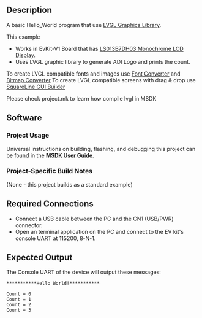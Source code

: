 ## Description

A basic Hello_World program that use [LVGL Graphics Library](https://lvgl.io/).

This example
-   Works in EvKit-V1 Board that has [LS013B7DH03 Monochrome LCD Display](https://www.sharpsde.com/products/displays/model/ls013b7dh03/).
-   Uses LVGL graphic library to generate ADI Logo and prints the count.

To create LVGL compatible fonts and images use [Font Converter](https://lvgl.io/tools/fontconverter) and [Bitmap Converter](https://lvgl.io/tools/imageconverter)
To create LVGL compatible screens with drag & drop use [SquareLine GUI Builder](https://squareline.io/)

Please check project.mk to learn how compile lvgl in MSDK


## Software

### Project Usage

Universal instructions on building, flashing, and debugging this project can be found in the **[MSDK User Guide](https://analog-devices-msdk.github.io/msdk/USERGUIDE/)**.

### Project-Specific Build Notes

(None - this project builds as a standard example)

## Required Connections

-   Connect a USB cable between the PC and the CN1 (USB/PWR) connector.
-   Open an terminal application on the PC and connect to the EV kit's console UART at 115200, 8-N-1.

## Expected Output

The Console UART of the device will output these messages:

```
***********Hello World!***********

Count = 0
Count = 1
Count = 2
Count = 3
```
